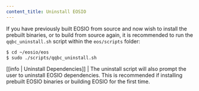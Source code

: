 ```yaml
---
content_title: Uninstall EOSIO
---
```


If you have previously built EOSIO from source and now wish to install the prebuilt binaries, or to build from source again, it is recommended to run the `qqbc_uninstall.sh` script within the `eos/scripts` folder:

```sh
$ cd ~/eosio/eos
$ sudo ./scripts/qqbc_uninstall.sh
```

[[info | Uninstall Dependencies]]
| The uninstall script will also prompt the user to uninstall EOSIO dependencies. This is recommended if installing prebuilt EOSIO binaries or building EOSIO for the first time.
